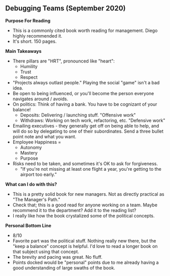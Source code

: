 ## Debugging Teams (September 2020)

**Purpose For Reading**
- This is a commonly cited book worth reading for management. Diego highly recommended it.
- It's short. 150 pages.
 
**Main Takeaways**
- There pillars are "HRT", pronounced like "heart":
	- Humility
	- Trust
	- Respect
- "Projects always outlast people." Playing the social "game" isn't a bad idea.
- Be open to being influenced, or you'll become the person everyone navigates around / avoids.
- On politics: Think of having a bank. You have to be cognizant of your balance!
	- Deposits: Delivering / launching stuff. "Offensive work"
	- Withdraws: Working on tech work, refactoring, etc. "Defensive work"
- Emailing executives - they generally get off on being able to help, and will do so by delegating to one of their subordinates. Send a three bullet point note and what you want.
- Employee Happiness =
	- Autonomy
	- Mastery
	- Purpose
- Risks need to be taken, and sometimes it's OK to ask for forgiveness.
	- "If you're not missing at least one flight a year, you're getting to the airport too early."

**What can I do with this?**
- This is a pretty solid book for new managers. Not as directly practical as "The Manager's Path."
- Check that; this is a good read for anyone working on a team. Maybe recommend it to the department? Add it to the reading list?
- I really like how the book crystalized some of the political concepts.

**Personal Bottom Line**
- 8/10
- Favorite part was the political stuff. Nothing really new there, but the "keep a balance" concept is helpful. I'd love to read a longer book on that subject using that concept.
- The brevity and pacing was great. No fluff.
- Points docked would be "personal" points due to me already having a good understanding of large swaths of the book.
<!--stackedit_data:
eyJoaXN0b3J5IjpbLTEwMjM4OTYxNzVdfQ==
-->